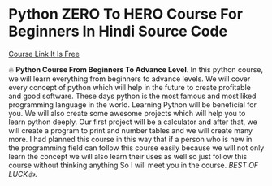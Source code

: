 # Python ZERO To HERO Course For Beginners In Hindi Source Code

[Course Link It Is Free](https://www.youtube.com/playlist?list=PL8VVvk39BkTgOmfp4KUimAkjiuPf4VL6h)

🔥 **Python Course From Beginners To Advance Level**. In this python course, we will learn everything from beginners to advance levels. We will cover every concept of python which will help in the future to create profitable and good software. These days python is the most famous and most liked programming language in the world. Learning Python will be beneficial
for you. We will also create some awesome projects which will help you to learn python
deeply. Our first project will be a calculator and after that, we will create a program to print and number tables and we will create many more. I had planned this course in this way that if a person who is new in the programming field can follow this course easily because we will not only learn the concept we will also learn their uses as well so just follow this course without thinking anything So I will meet you in the course. _BEST OF LUCK👍_.
